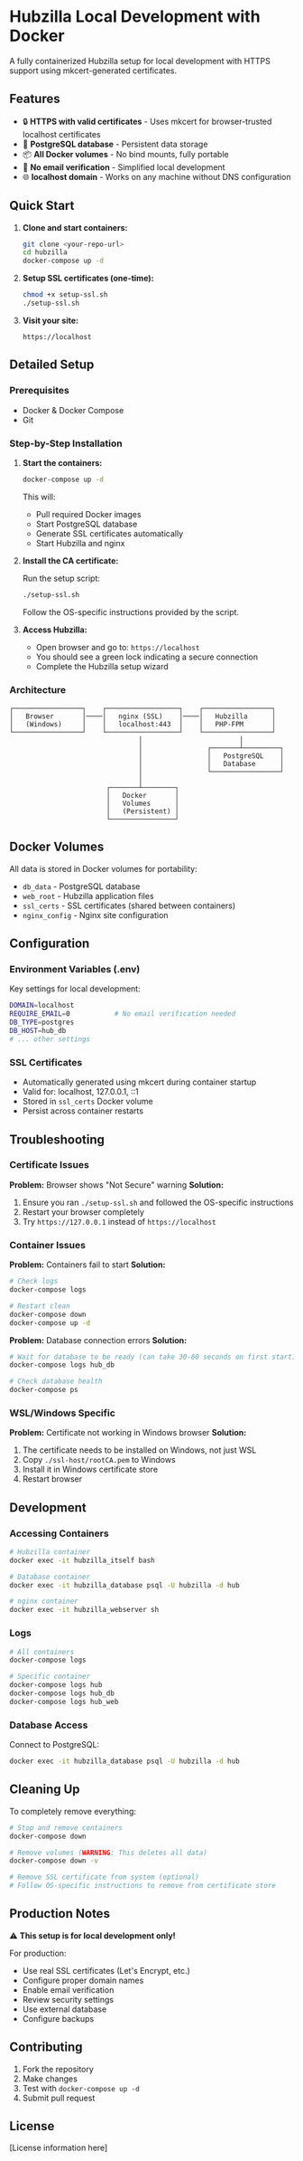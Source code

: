# Hubzilla Local Development with Docker

A fully containerized Hubzilla setup for local development with HTTPS support using mkcert-generated certificates.

## Features

- 🔒 **HTTPS with valid certificates** - Uses mkcert for browser-trusted localhost certificates
- 🐘 **PostgreSQL database** - Persistent data storage
- 📦 **All Docker volumes** - No bind mounts, fully portable
- 🚫 **No email verification** - Simplified local development
- 🌐 **localhost domain** - Works on any machine without DNS configuration

## Quick Start

1. **Clone and start containers:**
   ```bash
   git clone <your-repo-url>
   cd hubzilla
   docker-compose up -d
   ```

2. **Setup SSL certificates (one-time):**
   ```bash
   chmod +x setup-ssl.sh
   ./setup-ssl.sh
   ```

3. **Visit your site:**
   ```
   https://localhost
   ```

## Detailed Setup

### Prerequisites

- Docker & Docker Compose
- Git

### Step-by-Step Installation

1. **Start the containers:**
   ```bash
   docker-compose up -d
   ```
   
   This will:
   - Pull required Docker images
   - Start PostgreSQL database
   - Generate SSL certificates automatically
   - Start Hubzilla and nginx

2. **Install the CA certificate:**
   
   Run the setup script:
   ```bash
   ./setup-ssl.sh
   ```
   
   Follow the OS-specific instructions provided by the script.

3. **Access Hubzilla:**
   - Open browser and go to: `https://localhost`
   - You should see a green lock indicating a secure connection
   - Complete the Hubzilla setup wizard

### Architecture

```
┌─────────────────┐    ┌──────────────────┐    ┌─────────────────┐
│   Browser       │────│   nginx (SSL)    │────│   Hubzilla      │
│   (Windows)     │    │   localhost:443  │    │   PHP-FPM       │
└─────────────────┘    └──────────────────┘    └─────────────────┘
                                │                        │
                                │                ┌───────┴─────────┐
                                │                │   PostgreSQL    │
                                │                │   Database      │
                                │                └─────────────────┘
                                │
                        ┌───────┴────────┐
                        │   Docker       │
                        │   Volumes      │
                        │   (Persistent) │
                        └────────────────┘
```

## Docker Volumes

All data is stored in Docker volumes for portability:

- `db_data` - PostgreSQL database
- `web_root` - Hubzilla application files
- `ssl_certs` - SSL certificates (shared between containers)
- `nginx_config` - Nginx site configuration

## Configuration

### Environment Variables (.env)

Key settings for local development:

```bash
DOMAIN=localhost
REQUIRE_EMAIL=0           # No email verification needed
DB_TYPE=postgres
DB_HOST=hub_db
# ... other settings
```

### SSL Certificates

- Automatically generated using mkcert during container startup
- Valid for: localhost, 127.0.0.1, ::1
- Stored in `ssl_certs` Docker volume
- Persist across container restarts

## Troubleshooting

### Certificate Issues

**Problem:** Browser shows "Not Secure" warning
**Solution:** 
1. Ensure you ran `./setup-ssl.sh` and followed the OS-specific instructions
2. Restart your browser completely
3. Try `https://127.0.0.1` instead of `https://localhost`

### Container Issues

**Problem:** Containers fail to start
**Solution:**
```bash
# Check logs
docker-compose logs

# Restart clean
docker-compose down
docker-compose up -d
```

**Problem:** Database connection errors
**Solution:**
```bash
# Wait for database to be ready (can take 30-60 seconds on first start)
docker-compose logs hub_db

# Check database health
docker-compose ps
```

### WSL/Windows Specific

**Problem:** Certificate not working in Windows browser
**Solution:**
1. The certificate needs to be installed on Windows, not just WSL
2. Copy `./ssl-host/rootCA.pem` to Windows
3. Install it in Windows certificate store
4. Restart browser

## Development

### Accessing Containers

```bash
# Hubzilla container
docker exec -it hubzilla_itself bash

# Database container
docker exec -it hubzilla_database psql -U hubzilla -d hub

# nginx container
docker exec -it hubzilla_webserver sh
```

### Logs

```bash
# All containers
docker-compose logs

# Specific container
docker-compose logs hub
docker-compose logs hub_db
docker-compose logs hub_web
```

### Database Access

Connect to PostgreSQL:
```bash
docker exec -it hubzilla_database psql -U hubzilla -d hub
```

## Cleaning Up

To completely remove everything:

```bash
# Stop and remove containers
docker-compose down

# Remove volumes (WARNING: This deletes all data)
docker-compose down -v

# Remove SSL certificate from system (optional)
# Follow OS-specific instructions to remove from certificate store
```

## Production Notes

⚠️ **This setup is for local development only!**

For production:
- Use real SSL certificates (Let's Encrypt, etc.)
- Configure proper domain names
- Enable email verification
- Review security settings
- Use external database
- Configure backups

## Contributing

1. Fork the repository
2. Make changes
3. Test with `docker-compose up -d`
4. Submit pull request

## License

[License information here]
